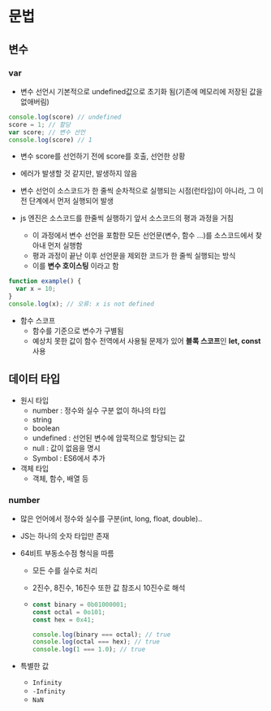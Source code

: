 # 문법

## 변수

### var

- 변수 선언시 기본적으로 undefined값으로 초기화 됨(기존에 메모리에 저장된 값을 없애버림)

```javascript
console.log(score) // undefined
score = 1; // 할당
var score; // 변수 선언
console.log(score) // 1
```

- 변수 score를 선언하기 전에 score를 호출, 선언한 상황
- 에러가 발생할 것 같지만, 발생하지 않음
- 변수 선언이 소스코드가 한 줄씩 순차적으로 실행되는 시점(런타임)이 아니라, 그 이전 단계에서 먼저 실행되어 발생

- js 엔진은 소스코드를 한줄씩 실행하기 앞서 소스코드의 평과 과정을 거침
  - 이 과정에서 변수 선언을 포함한 모든 선언문(변수, 함수 ...)를 소스코드에서 찾아내 먼저 실행함
  - 평과 과정이 끝난 이후 선언문을 제외한 코드가 한 줄씩 실행되는 방식
  - 이를 **변수 호이스팅** 이라고 함

```javascript
function example() {
  var x = 10;
}
console.log(x); // 오류: x is not defined
```

- 함수 스코프
  - 함수를 기준으로 변수가 구별됨
  - 예상치 못한 값이 함수 전역에서 사용될 문제가 있어 **블록 스코프**인 **let, const** 사용



## 데이터 타입

- 원시 타입
  - number : 정수와 실수 구분 없이 하나의 타입
  - string
  - boolean
  - undefined : 선언된 변수에 암묵적으로 할당되는 값
  - null : 값이 없음을 명시
  - Symbol : ES6에서 추가
- 객체 타입
  - 객체, 함수, 배열 등

### number

- 많은 언어에서 정수와 실수를 구분(int, long, float, double)..

- JS는 하나의 숫자 타입만 존재

- 64비트 부동소수점 형식을 따름

  - 모든 수를 실수로 처리

  - 2진수, 8진수, 16진수 또한 값 참조시 10진수로 해석

  - ```javascript
    const binary = 0b01000001;
    const octal = 0o101;
    const hex = 0x41;
    
    console.log(binary === octal); // true
    console.log(octal === hex); // true
    console.log(1 === 1.0); // true
    ```

- 특별한 값
  - `Infinity`
  - `-Infinity`
  - `NaN`